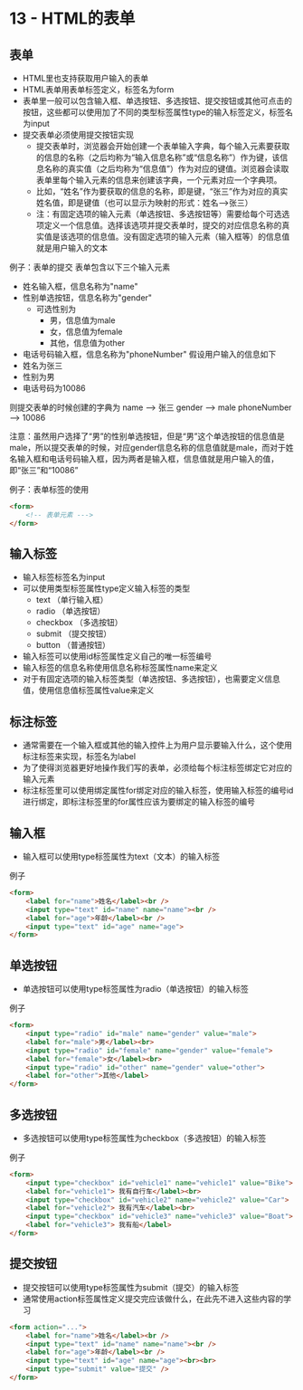 # 13 - HTML的表单

## 表单
- HTML里也支持获取用户输入的表单
- HTML表单用表单标签定义，标签名为form
- 表单里一般可以包含输入框、单选按钮、多选按钮、提交按钮或其他可点击的按钮，这些都可以使用加了不同的类型标签属性type的输入标签定义，标签名为input
- 提交表单必须使用提交按钮实现
  - 提交表单时，浏览器会开始创建一个表单输入字典，每个输入元素要获取的信息的名称（之后均称为“输入信息名称”或“信息名称”）作为键，该信息名称的真实值（之后均称为“信息值”）作为对应的键值。浏览器会读取表单里每个输入元素的信息来创建该字典，一个元素对应一个字典项。
  - 比如，“姓名”作为要获取的信息的名称，即是键，“张三”作为对应的真实姓名值，即是键值（也可以显示为映射的形式：姓名-->张三）
  - 注：有固定选项的输入元素（单选按钮、多选按钮等）需要给每个可选选项定义一个信息值。选择该选项并提交表单时，提交的对应信息名称的真实值是该选项的信息值。没有固定选项的输入元素（输入框等）的信息值就是用户输入的文本

例子：表单的提交
表单包含以下三个输入元素
- 姓名输入框，信息名称为"name"
- 性别单选按钮，信息名称为"gender"
  - 可选性别为
    - 男，信息值为male
    - 女，信息值为female
    - 其他，信息值为other
- 电话号码输入框，信息名称为"phoneNumber"
假设用户输入的信息如下
- 姓名为张三
- 性别为男
- 电话号码为10086

则提交表单的时候创建的字典为
name --> 张三
gender --> male
phoneNumber --> 10086

注意：虽然用户选择了“男”的性别单选按钮，但是“男”这个单选按钮的信息值是male，所以提交表单的时候，对应gender信息名称的信息值就是male，而对于姓名输入框和电话号码输入框，因为两者是输入框，信息值就是用户输入的值，即“张三”和“10086”


例子：表单标签的使用
```html
<form>
    <!-- 表单元素 --->
</form>
```

## 输入标签
- 输入标签标签名为input
- 可以使用类型标签属性type定义输入标签的类型
  - text （单行输入框）
  - radio （单选按钮）
  - checkbox （多选按钮）
  - submit （提交按钮）
  - button （普通按钮）
- 输入标签可以使用id标签属性定义自己的唯一标签编号
- 输入标签的信息名称使用信息名称标签属性name来定义
- 对于有固定选项的输入标签类型（单选按钮、多选按钮），也需要定义信息值，使用信息值标签属性value来定义

## 标注标签
- 通常需要在一个输入框或其他的输入控件上为用户显示要输入什么，这个使用标注标签来实现，标签名为label
- 为了使得浏览器更好地操作我们写的表单，必须给每个标注标签绑定它对应的输入元素
- 标注标签里可以使用绑定属性for绑定对应的输入标签，使用输入标签的编号id进行绑定，即标注标签里的for属性应该为要绑定的输入标签的编号


## 输入框
- 输入框可以使用type标签属性为text（文本）的输入标签

例子
```html
<form>
    <label for="name">姓名</label><br />
    <input type="text" id="name" name="name"><br />
    <label for="age">年龄</label><br />
    <input type="text" id="age" name="age">
</form>
```

## 单选按钮
- 单选按钮可以使用type标签属性为radio（单选按钮）的输入标签

例子
```html
<form>
    <input type="radio" id="male" name="gender" value="male">
    <label for="male">男</label><br>
    <input type="radio" id="female" name="gender" value="female">
    <label for="female">女</label><br>
    <input type="radio" id="other" name="gender" value="other">
    <label for="other">其他</label>
</form>
```

## 多选按钮
- 多选按钮可以使用type标签属性为checkbox（多选按钮）的输入标签

例子
```html
<form>
    <input type="checkbox" id="vehicle1" name="vehicle1" value="Bike">
    <label for="vehicle1"> 我有自行车</label><br>
    <input type="checkbox" id="vehicle2" name="vehicle2" value="Car">
    <label for="vehicle2"> 我有汽车</label><br>
    <input type="checkbox" id="vehicle3" name="vehicle3" value="Boat">
    <label for="vehicle3"> 我有船</label>
</form>
```

## 提交按钮
- 提交按钮可以使用type标签属性为submit（提交）的输入标签
- 通常使用action标签属性定义提交完应该做什么，在此先不进入这些内容的学习

```html
<form action="...">
    <label for="name">姓名</label><br />
    <input type="text" id="name" name="name"><br />
    <label for="age">年龄</label><br />
    <input type="text" id="age" name="age"><br><br>
    <input type="submit" value="提交" />
</form>
```